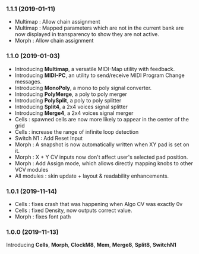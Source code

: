 ### 1.1.1 (2019-01-11)
- Multimap : Allow chain assignment 
- Multimap : Mapped parameters which are not in the current bank are now displayed in transparency to show they are not active. 
- Morph : Allow chain assignment

### 1.1.0 (2019-01-03)

- Introducing **Multimap**, a versatile MIDI-Map utility with feedback.
- Introducing **MIDI-PC**,  an utility to send/receive MIDI Program Change messages.
- Introducing **MonoPoly**, a mono to poly signal converter.
- Introducing **PolyMerge**, a poly to poly merger
- Introducing **PolySplit**, a poly to poly splitter
- Introducing **Split4**, a 2x4 voices signal splitter
- Introducing **Merge4**, a 2x4 voices signal merger
- Cells : spawned cells are now more likely to appear in the center of the grid
- Cells : increase the range of infinite loop detection
- Switch N1 : Add Reset Input
- Morph : A snapshot is now automatically written when XY pad is set on it.
- Morph : X + Y CV inputs now don't affect user's selected pad position.
- Morph : Add Assign mode, which allows directly mapping knobs to other VCV modules
- All modules : skin update + layout & readability enhancements.

### 1.0.1 (2019-11-14)
- Cells : fixes crash that was happening when Algo CV was exactly 0v
- Cells : fixed Density, now outputs correct value.
- Morph : fixes font path

### 1.0.0 (2019-11-13)
Introducing **Cells**, **Morph**, **ClockM8**, **Mem**, **Merge8**, **Split8**, **SwitchN1**